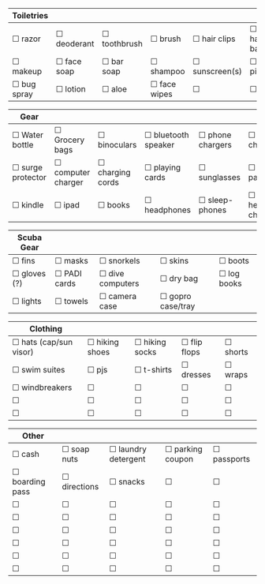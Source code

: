 |Toiletries||||||
| -- | -- | -- | -- | -- | -- |
| ☐ razor  |  ☐ deoderant | ☐ toothbrush | ☐ brush | ☐ hair clips | ☐ hair bands |
| ☐ makeup | ☐ face soap | ☐ bar soap | ☐ shampoo |  ☐ sunscreen(s) | ☐ pills  |
| ☐ bug spray | ☐ lotion | ☐ aloe | ☐ face wipes  |☐ |☐ |

|Gear||||||
| -- | -- | -- | -- | -- | -- |
| ☐ Water bottle | ☐ Grocery bags | ☐ binoculars | ☐ bluetooth speaker | ☐ phone chargers | ☐ camera chargers |
| ☐ surge protector | ☐ computer charger | ☐ charging cords |  ☐ playing cards | ☐ sunglasses | ☐ battery pack |
| ☐ kindle | ☐ ipad |  ☐ books | ☐ headphones | ☐ sleep-phones | ☐ headphone charger(s) | 

|Scuba Gear|||||
| -- | -- | -- | -- | -- |
| ☐ fins | ☐ masks | ☐ snorkels | ☐ skins | ☐ boots |
| ☐ gloves (?) | ☐ PADI cards | ☐ dive computers | ☐ dry bag | ☐ log books |
| ☐ lights | ☐ towels | ☐ camera case | ☐ gopro case/tray |

|Clothing|||||
| -- | -- | -- | -- | -- |
| ☐ hats (cap/sun visor) | ☐ hiking shoes | ☐ hiking socks | ☐ flip flops | ☐ shorts |
| ☐ swim suites | ☐ pjs | ☐ t-shirts | ☐ dresses | ☐ wraps |
| ☐ windbreakers |☐ |☐ |☐ |☐  |
| ☐ |☐ |☐ |☐ |☐  |
| ☐ |☐ |☐ |☐ |☐  |

|Other|||||
| -- | -- | -- | -- | -- |
| ☐ cash | ☐ soap nuts | ☐ laundry detergent | ☐ parking coupon | ☐ passports |
| ☐ boarding pass | ☐ directions |☐ snacks |☐ |☐ |
| ☐ |☐ |☐ |☐ |☐  |
| ☐ |☐ |☐ |☐ |☐  |
| ☐ |☐ |☐ |☐ |☐  |
| ☐ |☐ |☐ |☐ |☐  |
| ☐ |☐ |☐ |☐ |☐  |
| ☐ |☐ |☐ |☐ |☐  |

